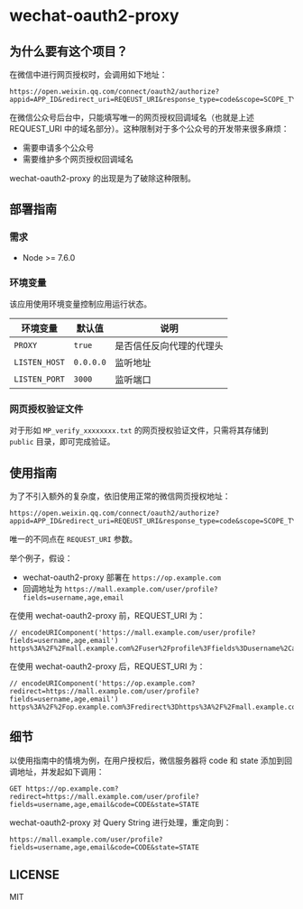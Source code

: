 # wechat-oauth2-proxy

## 为什么要有这个项目？
在微信中进行网页授权时，会调用如下地址：

```
https://open.weixin.qq.com/connect/oauth2/authorize?appid=APP_ID&redirect_uri=REQEUST_URI&response_type=code&scope=SCOPE_TYPE&state=STATE#wechat_redirect
```

在微信公众号后台中，只能填写唯一的网页授权回调域名（也就是上述 REQUEST_URI 中的域名部分）。这种限制对于多个公众号的开发带来很多麻烦：
+ 需要申请多个公众号
+ 需要维护多个网页授权回调域名

wechat-oauth2-proxy 的出现是为了破除这种限制。

## 部署指南
### 需求
+ Node >= 7.6.0

### 环境变量
该应用使用环境变量控制应用运行状态。

| 环境变量 | 默认值 | 说明 |
| ------------ | ------------- | -------- |
| `PROXY` | `true` | 是否信任反向代理的代理头 |
| `LISTEN_HOST` | `0.0.0.0` | 监听地址 |
| `LISTEN_PORT` | `3000` | 监听端口 |

### 网页授权验证文件
对于形如 `MP_verify_xxxxxxxx.txt` 的网页授权验证文件，只需将其存储到 `public` 目录，即可完成验证。

## 使用指南
为了不引入额外的复杂度，依旧使用正常的微信网页授权地址：

```
https://open.weixin.qq.com/connect/oauth2/authorize?appid=APP_ID&redirect_uri=REQEUST_URI&response_type=code&scope=SCOPE_TYPE&state=STATE#wechat_redirect
```

唯一的不同点在 `REQUEST_URI` 参数。

举个例子，假设：
+ wechat-oauth2-proxy 部署在 `https://op.example.com`
+ 回调地址为 `https://mall.example.com/user/profile?fields=username,age,email`

在使用 wechat-oauth2-proxy 前，REQUEST_URI 为：

```
// encodeURIComponent('https://mall.example.com/user/profile?fields=username,age,email')
https%3A%2F%2Fmall.example.com%2Fuser%2Fprofile%3Ffields%3Dusername%2Cage%2Cemail
```

在使用 wechat-oauth2-proxy 后，REQUEST_URI 为：

```
// encodeURIComponent('https://op.example.com?redirect=https://mall.example.com/user/profile?fields=username,age,email')
https%3A%2F%2Fop.example.com%3Fredirect%3Dhttps%3A%2F%2Fmall.example.com%2Fuser%2Fprofile%3Ffields%3Dusername%2Cage%2Cemail
```

## 细节
以使用指南中的情境为例，在用户授权后，微信服务器将 code 和 state 添加到回调地址，并发起如下调用：

```
GET https://op.example.com?redirect=https://mall.example.com/user/profile?fields=username,age,email&code=CODE&state=STATE
```

wechat-oauth2-proxy 对 Query String 进行处理，重定向到：

```
https://mall.example.com/user/profile?fields=username,age,email&code=CODE&state=STATE
```

## LICENSE
MIT
